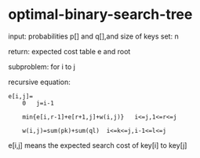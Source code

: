 # optimal-binary-search-tree

input: probabilities p[] and q[],and size of keys set: n

return: expected cost table e and root

subproblem: for i to j

recursive equation:


	e[i,j]=		
		0	j=i-1

		min{e[i,r-1]+e[r+1,j]+w(i,j)}	i<=j,1<=r<=j
    
		w(i,j)=sum(pk)+sum(ql)	i<=k<=j,i-1<=l<=j
    
e[i,j] means the expected search cost of key[i] to key[j]
